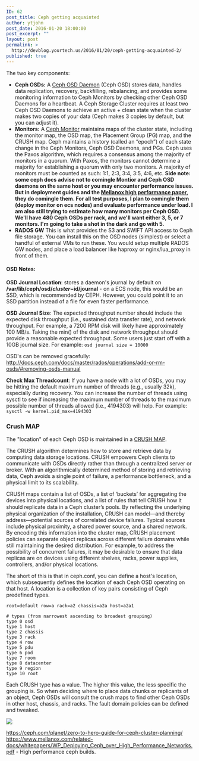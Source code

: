 ```yaml
---
ID: 62
post_title: Ceph getting acquainted
author: ytjohn
post_date: 2016-01-20 18:00:00
post_excerpt: ""
layout: post
permalink: >
  http://devblog.yourtech.us/2016/01/20/ceph-getting-acquainted-2/
published: true
---
```

The two key components:

<ul>
<li><strong>Ceph OSDs:</strong> A <a href="http://docs.ceph.com/docs/master/glossary/#term-ceph-osd-daemon">Ceph OSD Daemon</a> (Ceph OSD) stores data, handles data replication, recovery, backfilling, rebalancing, and provides some monitoring information to Ceph Monitors by checking other Ceph OSD Daemons for a heartbeat. A Ceph Storage Cluster requires at least two Ceph OSD Daemons to achieve an active + clean state when the cluster makes two copies of your data (Ceph makes 3 copies by default, but you can adjust it).</li>
<li><strong>Monitors:</strong> A <a href="http://docs.ceph.com/docs/master/glossary/#term-ceph-monitor">Ceph Monitor</a> maintains maps of the cluster state, including the monitor map, the OSD map, the Placement Group (PG) map, and the CRUSH map. Ceph maintains a history (called an “epoch”) of each state change in the Ceph Monitors, Ceph OSD Daemons, and PGs.  Ceph uses the Paxos algorithm, which requires a consensus among the majority of monitors in a quorum. With Paxos, the monitors cannot determine a majority for establishing a quorum with only two monitors. A majority of monitors must be counted as such: 1:1, 2:3, 3:4, 3:5, 4:6, etc.  <strong>Side note: some ceph docs advise not to comingle Montior and Ceph OSD daemons on the same host or you may encounter performance issues. But in deployment guides and the <a href="https://www.mellanox.com/related-docs/whitepapers/WP_Deploying_Ceph_over_High_Performance_Networks.pdf">Mellanox high performance paper</a>, they do comingle them. For all test purposes, I plan to comingle them (deploy monitor on ecs nodes) and evaluate performance under load. I am also still trying to estimate how many monitors per Ceph OSD.  We'll have 480 Ceph OSDs per rack, and we'll want either 3, 5, or 7 monitors. I'm going to take a shot in the dark and go with 5.</strong></li>
<li><strong>RADOS GW</strong>  This is what provides the S3 and SWIFT API access to Ceph file storage. You can install this on the OSD nodes (simplest) or select a handful of external VMs to run these. You would setup multiple RADOS GW nodes, and place a load balancer like haproxy or nginx/lua_proxy in front of them.</li>
</ul>

<h4>OSD Notes:</h4>

<strong>OSD Journal Location</strong>: stores a daemon's journal by default on <strong>/var/lib/ceph/osd/$cluster-$id/journal</strong> - on a ECS node, this would be an SSD, which is recommended by CEPH.  However, you could point it to an SSD partition instead of a file for even faster performance.

<strong>OSD Journal Size</strong>: The expected throughput number should include the expected disk throughput (i.e., sustained data transfer rate), and network throughput. For example, a 7200 RPM disk will likely have approximately 100 MB/s. Taking the min() of the disk and network throughput should provide a reasonable expected throughput. Some users just start off with a 10GB journal size. For example:
<code>osd journal size = 10000</code>

OSD's can be removed gracefully: http://docs.ceph.com/docs/master/rados/operations/add-or-rm-osds/#removing-osds-manual

<strong>Check Max Threadcount</strong>: If you have a node with a lot of OSDs, you may be hitting the default maximum number of threads (e.g., usually 32k), especially during recovery. You can increase the number of threads using sysctl to see if increasing the maximum number of threads to the maximum possible number of threads allowed (i.e., 4194303) will help. For example:
<code>sysctl -w kernel.pid_max=4194303</code>

<h3>Crush MAP</h3>

The "location" of each Ceph OSD is maintained in a <a href="http://docs.ceph.com/docs/master/rados/operations/crush-map/">CRUSH MAP</a>.

The CRUSH algorithm determines how to store and retrieve data by computing data storage locations. CRUSH empowers Ceph clients to communicate with OSDs directly rather than through a centralized server or broker. With an algorithmically determined method of storing and retrieving data, Ceph avoids a single point of failure, a performance bottleneck, and a physical limit to its scalability.

CRUSH maps contain a list of OSDs, a list of ‘buckets’ for aggregating the devices into physical locations, and a list of rules that tell CRUSH how it should replicate data in a Ceph cluster’s pools. By reﬂecting the underlying physical organization of the installation, CRUSH can model—and thereby address—potential sources of correlated device failures. Typical sources include physical proximity, a shared power source, and a shared network. By encoding this information into the cluster map, CRUSH placement policies can separate object replicas across different failure domains while still maintaining the desired distribution. For example, to address the possibility of concurrent failures, it may be desirable to ensure that data replicas are on devices using different shelves, racks, power supplies, controllers, and/or physical locations.

The short of this is that in ceph.conf, you can define a host's location, which subsequently defines the location of each Ceph OSD operating on that host. A location is a collection of key pairs consisting of Ceph predefined types.

<pre><code>root=default row=a rack=a2 chassis=a2a host=a2a1

# types (from narrowest ascending to broadest grouping)
type 0 osd
type 1 host
type 2 chassis
type 3 rack
type 4 row
type 5 pdu
type 6 pod
type 7 room
type 8 datacenter
type 9 region
type 10 root
</code></pre>

Each CRUSH type has a value. The higher this value, the less specific the grouping is.  So when deciding where to place data chunks or replicants of an object, Ceph OSDs will consult the crush maps to find other Ceph OSDs in other host, chassis, and racks. The fault domain policies can be defined and tweaked.

<img src="http://www.yourtech.us/static/media/uploads/imports/ditaa-91dff8176c752894890e24c5e8844d0fdfb8a890.png"/>

https://ceph.com/planet/zero-to-hero-guide-for-ceph-cluster-planning/
https://www.mellanox.com/related-docs/whitepapers/WP_Deploying_Ceph_over_High_Performance_Networks.pdf  - High performance ceph builds.